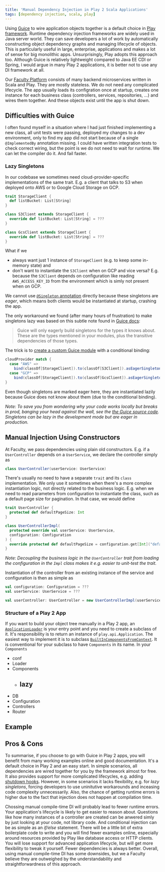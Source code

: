 ```yaml
---
title: 'Manual Dependency Injection in Play 2 Scala Applications'
tags: [dependency injection, scala, play]
---
```


Using [Guice](https://github.com/google/guice) to wire application objects together is a default choice in [Play framework](https://www.playframework.com/). Runtime dependency injection frameworks are widely used in Java server world. They can save developers a lot of work by automatically constructing object dependency graphs and managing lifecycle of objects. This is particularly useful in large, enterprise, applications and makes a lot of sense for big monolithic apps. Unsurprisingly, Play adopts this approach too. Although Guice is relatively lightweight compared to Java EE CDI or Spring, I would argue in many Play 2 applications, it is better not to use any DI framework at all.

Our [Faculty Platform](https://faculty.ai/products-services/platform/) consists of many backend microservices written in Scala and Play. They are mostly stateless.  We do not need any complicated lifecycle. The app usually loads its configration once at startup, creates one instance for each business class (controllers, services, repositories, ...) and wires them together. And these objects exist until the app is shut down.

## Difficulties with Guice

I often found myself in a situation where I had just finished implementing a new class, all unit tests were passing, deployed my changes to a dev environment, only to find my app did not start because of a single `@ImplementedBy` annotation missing. I could have written integration tests to check correct wiring, but the point is we do not need to wait for runtime. We can let the compiler do it. And fail faster.

### Lazy Singletons

In our codebase we sometimes need cloud-provider-specific implementations of the same trait. E.g. a client that talks to S3 when deployed onto AWS or to Google Cloud Storage on GCP.

```scala
trait StorageClient {
  def listBucket: List[String]
}

class S3Client extends StorageClient {
  override def listBucket: List[String] = ???
}

class GcsClient extends StorageClient {
  override def listBucket: List[String] = ???
}
```

What if we

- always want just 1 instance of `StorageClient` (e.g. to keep some in-memory state) and
- don't want to instantiate the `S3Client` when on GCP and vice versa? E.g. because the `S3Client` depends on configuration like reading `AWS_ACCESS_KEY_ID` from the environment which is simly not present when on GCP.

We cannot use [`@Singleton` annotation](https://google.github.io/guice/api-docs/latest/javadoc/index.html?com/google/inject/Singleton.html) directly because these singletons are _eager_, which means both clients would be instantiated at startup, crashing the app.

The only workaround we found (after many hours of frustration) to make singletons lazy was based on this subtle note found in [Guice docs](https://github.com/google/guice/wiki/Scopes#eager-singletons):

> Guice will only eagerly build singletons for the types it knows about. These are the types mentioned in your modules, plus the transitive dependencies of those types.

The trick is to [create a custom Guice module](https://www.playframework.com/documentation/2.6.x/ScalaPlayModules) with a conditional binding:

```scala
cloudProvider match {
  case "AWS" =>
    bind(classOf[StorageClient]).to(classOf[S3Client]).asEagerSingleton()
  case "GCP" =>
    bind(classOf[StorageClient]).to(classOf[GcsClient]).asEagerSingleton()
}
```

Even though singletons are marked eager here, they are instantiated lazily because Guice does not know about them (due to the conditional binding).

_Note: To save you from wondering why your code works locally but breaks in prod, banging your head against the wall, see the [the Guice source code](https://github.com/google/guice/blob/11667ab03d90e0b90d7d2a60694e1a3d0eed458e/core/src/com/google/inject/internal/Scoping.java#L2420). Singletons can be lazy in the development mode but are eager in production._

## Manual Injection Using Constructors

At Faculty, we pass dependencies using plain old constructors. E.g. if a `UserController` depends on a `UserService`, we declare the controller simply as

```scala
class UserController(userService: UserService)
```

There's usually no need to have a separate `trait` and its `class` implementation. We only use it sometimes when there's a more complex instantiation logic, not directly related to the business logic. E.g. when we need to read parameters from configuration to instantiate the class, such as a default page size for pagination. In that case, we would define

```scala
trait UserController {
  protected def defaultPageSize: Int
}

class UserControllerImpl(
  protected override val userService: UserService,
  configuration: Configuration
) {
  override protected def defaultPageSize = configuration.get[Int]("defaultPageSize")
}
```
_Note: Decoupling the business logic in the `UserController` trait from loading the configuration in the `Impl` class makes it e.g. easier to unit-test the trait._

Instantiation of the controller from an existing instance of the service and configuration is then as simple as

```scala
val configuration: Configuration = ???
val userService: UserService = ???

val userController: UserController = new UserControllerImpl(userService, configuration)
```

### Structure of a Play 2 App

If you want to build your object tree manually in a Play 2 app, an [`ApplicationLoader`](https://www.playframework.com/documentation/2.8.x/api/scala/play/api/ApplicationLoader.html) is your entry point and you need to create a subclass of it. It's responsibility is to return an instance of `play.api.Application`. The easiest way to implement it is to subclass [`BuiltInComponentsFromContext`](https://www.playframework.com/documentation/2.8.x/api/scala/play/api/BuiltInComponentsFromContext.html). It is conventional for your subclass to have `Components` in its name. In your `Components`


- conf
- Loader
- Components
  - lazy
    - 
- DB
- Configuration
- Controllers
- Router 

## Example



## Pros & Cons

To summarise, if you choose to go with Guice in Play 2 apps, you will benefit from many working examples online and good documentation. It's a default choice in Play 2 and an easy start. In simple scenarios, all dependencies are wired together for you by the framework almost for free. It also provides support for more complicated lifecycles, e.g. adding [shutdown hooks](https://www.playframework.com/documentation/2.8.x/ScalaDependencyInjection#Stopping/cleaning-up). However, in some scenarios it lacks flexibility, e.g. for _lazy singletons_, forcing developers to use uninitutive workarounds and inceasing code complexity unnecessarily. Also, the chance of getting runtime errors is higher due to the fact that injection does not happen at compilation time.

Chossing manual compile-time DI will probably lead to fewer runtime errors. Your application's lifecycle is likely to get easier to reason about. Questions like how many instances of a controller are created can be anwered simly by just looking at your code, not library code. And conditional injection can be as simple as an _if/else_ statement. There will be a little bit of extra boilerplate code to write and you will find fewer examples online, especially around resources provided by Play like database access or HTTP clients. You will lose support for advanced application lifecycle, but will get more flexibility to tweak it yourself. Fewer dependencies is always better. Overall, using manual compile-time DI has some downsides, but we a Faculty believe they are outweighed by the understandability and straightforwardness of this approach.
